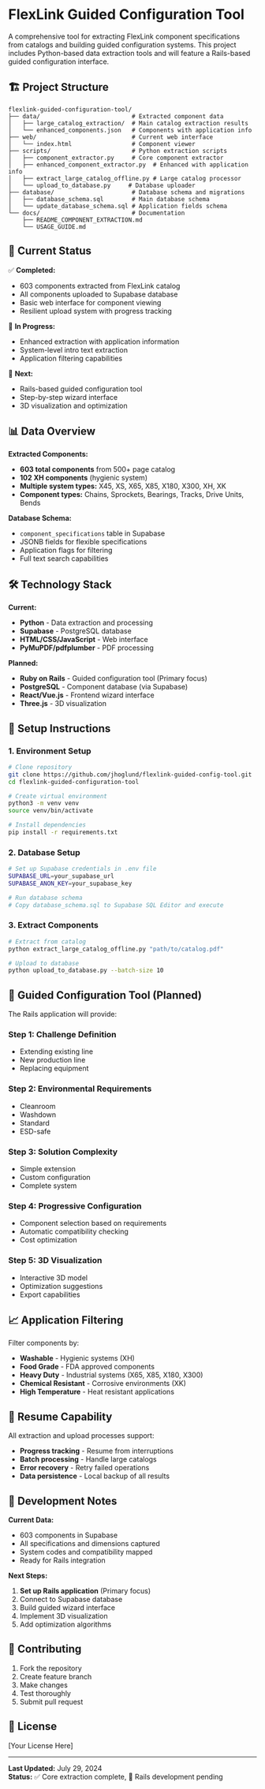 # FlexLink Guided Configuration Tool

A comprehensive tool for extracting FlexLink component specifications from catalogs and building guided configuration systems. This project includes Python-based data extraction tools and will feature a Rails-based guided configuration interface.

## 🏗️ Project Structure

```
flexlink-guided-configuration-tool/
├── data/                          # Extracted component data
│   ├── large_catalog_extraction/  # Main catalog extraction results
│   └── enhanced_components.json   # Components with application info
├── web/                           # Current web interface
│   └── index.html                 # Component viewer
├── scripts/                       # Python extraction scripts
│   ├── component_extractor.py     # Core component extractor
│   ├── enhanced_component_extractor.py  # Enhanced with application info
│   ├── extract_large_catalog_offline.py # Large catalog processor
│   └── upload_to_database.py     # Database uploader
├── database/                      # Database schema and migrations
│   ├── database_schema.sql        # Main database schema
│   └── update_database_schema.sql # Application fields schema
└── docs/                          # Documentation
    ├── README_COMPONENT_EXTRACTION.md
    └── USAGE_GUIDE.md
```

## 🚀 Current Status

✅ **Completed:**
- 603 components extracted from FlexLink catalog
- All components uploaded to Supabase database
- Basic web interface for component viewing
- Resilient upload system with progress tracking

🔄 **In Progress:**
- Enhanced extraction with application information
- System-level intro text extraction
- Application filtering capabilities

🎯 **Next:**
- Rails-based guided configuration tool
- Step-by-step wizard interface
- 3D visualization and optimization

## 📊 Data Overview

**Extracted Components:**
- **603 total components** from 500+ page catalog
- **102 XH components** (hygienic system)
- **Multiple system types:** X45, XS, X65, X85, X180, X300, XH, XK
- **Component types:** Chains, Sprockets, Bearings, Tracks, Drive Units, Bends

**Database Schema:**
- `component_specifications` table in Supabase
- JSONB fields for flexible specifications
- Application flags for filtering
- Full text search capabilities

## 🛠️ Technology Stack

**Current:**
- **Python** - Data extraction and processing
- **Supabase** - PostgreSQL database
- **HTML/CSS/JavaScript** - Web interface
- **PyMuPDF/pdfplumber** - PDF processing

**Planned:**
- **Ruby on Rails** - Guided configuration tool (Primary focus)
- **PostgreSQL** - Component database (via Supabase)
- **React/Vue.js** - Frontend wizard interface
- **Three.js** - 3D visualization

## 🔧 Setup Instructions

### 1. Environment Setup
```bash
# Clone repository
git clone https://github.com/jhoglund/flexlink-guided-config-tool.git
cd flexlink-guided-configuration-tool

# Create virtual environment
python3 -m venv venv
source venv/bin/activate

# Install dependencies
pip install -r requirements.txt
```

### 2. Database Setup
```bash
# Set up Supabase credentials in .env file
SUPABASE_URL=your_supabase_url
SUPABASE_ANON_KEY=your_supabase_key

# Run database schema
# Copy database_schema.sql to Supabase SQL Editor and execute
```

### 3. Extract Components
```bash
# Extract from catalog
python extract_large_catalog_offline.py "path/to/catalog.pdf"

# Upload to database
python upload_to_database.py --batch-size 10
```

## 🎯 Guided Configuration Tool (Planned)

The Rails application will provide:

### Step 1: Challenge Definition
- Extending existing line
- New production line
- Replacing equipment

### Step 2: Environmental Requirements
- Cleanroom
- Washdown
- Standard
- ESD-safe

### Step 3: Solution Complexity
- Simple extension
- Custom configuration
- Complete system

### Step 4: Progressive Configuration
- Component selection based on requirements
- Automatic compatibility checking
- Cost optimization

### Step 5: 3D Visualization
- Interactive 3D model
- Optimization suggestions
- Export capabilities

## 📈 Application Filtering

Filter components by:
- **Washable** - Hygienic systems (XH)
- **Food Grade** - FDA approved components
- **Heavy Duty** - Industrial systems (X65, X85, X180, X300)
- **Chemical Resistant** - Corrosive environments (XK)
- **High Temperature** - Heat resistant applications

## 🔄 Resume Capability

All extraction and upload processes support:
- **Progress tracking** - Resume from interruptions
- **Batch processing** - Handle large catalogs
- **Error recovery** - Retry failed operations
- **Data persistence** - Local backup of all results

## 📝 Development Notes

**Current Data:**
- 603 components in Supabase
- All specifications and dimensions captured
- System codes and compatibility mapped
- Ready for Rails integration

**Next Steps:**
1. **Set up Rails application** (Primary focus)
2. Connect to Supabase database
3. Build guided wizard interface
4. Implement 3D visualization
5. Add optimization algorithms

## 🤝 Contributing

1. Fork the repository
2. Create feature branch
3. Make changes
4. Test thoroughly
5. Submit pull request

## 📄 License

[Your License Here]

---

**Last Updated:** July 29, 2024  
**Status:** ✅ Core extraction complete, 🚧 Rails development pending 
